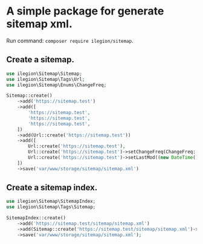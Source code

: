# A simple package for generate sitemap xml.

Run command: `composer require ilegion/sitemap`.

## Create a sitemap.

```php
use ilegion\Sitemap\Sitemap;
use ilegion\Sitemap\Tags\Url;
use ilegion\Sitemap\Enums\ChangeFreq;

Sitemap::create()
    ->add('https://sitemap.test')
    ->add([
        'https://sitemap.test',
        'https://sitemap.test',
        'https://sitemap.test',
    ])
    ->add(Url::create('https://sitemap.test'))
    ->add([
        Url::create('https://sitemap.test'),
        Url::create('https://sitemap.test')->setChangeFreq(ChangeFreq::Daily),
        Url::create('https://sitemap.test')->setLastMod((new DateTime())->format('Y-m-d'))->setPriority('0.1'),
    ])
    ->save('var/www/storage/sitemap/sitemap.xml')
```

## Create a sitemap index.

```php
use ilegion\Sitemap\SitemapIndex;
use ilegion\Sitemap\Tags\Sitemap;

SitemapIndex::create()
    ->add('https://sitemap.test/sitemap/sitemap.xml')
    ->add(Sitemap::create('https://sitemap.test/sitemap/sitemap.xml')->setLastMod((new DateTime())->format('Y-m-d')))
    ->save('var/www/storage/sitemap/sitemap.xml');
```
